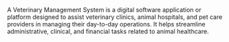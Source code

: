 A Veterinary Management System is a digital software application or platform designed to assist veterinary clinics, animal hospitals, and pet care providers in managing their day-to-day operations. It helps streamline administrative, clinical, and financial tasks related to animal healthcare.
